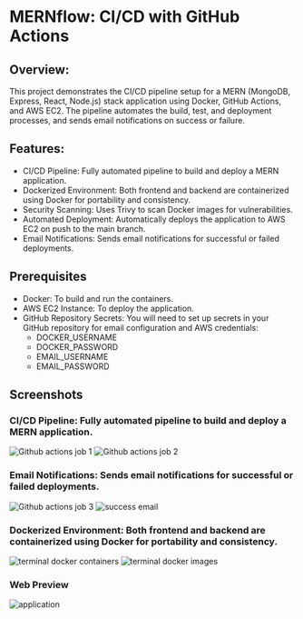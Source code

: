 # MERNflow: CI/CD with GitHub Actions

## Overview:
This project demonstrates the CI/CD pipeline setup for a MERN (MongoDB, Express, React, Node.js) stack application using Docker, GitHub Actions, and AWS EC2. The pipeline automates the build, test, and deployment processes, and sends email notifications on success or failure.

## Features:
- CI/CD Pipeline: Fully automated pipeline to build and deploy a MERN application.
- Dockerized Environment: Both frontend and backend are containerized using Docker for portability and consistency.
- Security Scanning: Uses Trivy to scan Docker images for vulnerabilities.
- Automated Deployment: Automatically deploys the application to AWS EC2 on push to the main branch.
- Email Notifications: Sends email notifications for successful or failed deployments.

## Prerequisites
- Docker: To build and run the containers.
- AWS EC2 Instance: To deploy the application.
- GitHub Repository Secrets: You will need to set up secrets in your GitHub repository for email configuration and AWS credentials:
  - DOCKER_USERNAME
  - DOCKER_PASSWORD
  - EMAIL_USERNAME
  - EMAIL_PASSWORD

## Screenshots
### CI/CD Pipeline: Fully automated pipeline to build and deploy a MERN application.
![Github actions job 1](https://github.com/user-attachments/assets/94e8a823-b914-4ac2-9d6e-62eb050b2ea8)
![Github actions job 2](https://github.com/user-attachments/assets/6d7fdaa5-2c95-4060-9031-d81d2d42bc26)

### Email Notifications: Sends email notifications for successful or failed deployments.
![Github actions job 3](https://github.com/user-attachments/assets/fd39da02-0230-434d-ba61-cd4d605608e5)
![success email](https://github.com/user-attachments/assets/d41b483c-9d61-4eea-a9c0-75c7963ec808)

### Dockerized Environment: Both frontend and backend are containerized using Docker for portability and consistency.
![terminal docker containers](https://github.com/user-attachments/assets/24f2527b-b59d-4d8d-938a-9e75f6442fca)
![terminal docker images](https://github.com/user-attachments/assets/3153bc55-1b86-45d4-954d-8c050ebf7d5f)

### Web Preview
![application](https://github.com/user-attachments/assets/8a49f533-8032-4369-8182-7af6fb80b435)


 

